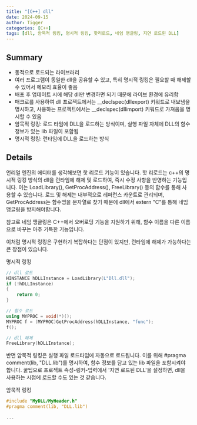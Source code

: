 ```yaml
---
title: "[C++] dll"
date: 2024-09-15
author: Tigger
categories: [C++]
tags: [dll, 암묵적 링킹, 명시적 링킹, 핫리로드, 네임 맹글링, 지연 로드된 DLL]
---
```


## Summary
+ 동적으로 로드되는 라이브러리
+ 여러 프로그램이 동일한 dll을 공유할 수 있고, 특히 명시적 링킹은 필요할 때 해제할 수 있어서 메모리 효율이 좋음
+ 배포 후 업데이트 시에 해당 dll만 변경하면 되기 때문에 라이브 환경에 유리함
+ 매크로를 사용하여 dll 프로젝트에서는 __declspec(dllexport) 키워드로 내보냄을 명시하고, 사용하는 프로젝트에서는 __declspec(dllimport) 키워드로 가져옴을 명시할 수 있음
+ 암묵적 링킹: 로드 타임에 DLL을 로드하는 방식이며, 실행 파일 자체에 DLL의 함수 정보가 있는 lib 파일이 포함됨
+ 명시적 링킹: 런타임에 DLL을 로드하는 방식

## Details
언리얼 엔진의 에디터를 생각해보면 핫 리로드 기능이 있습니다.
핫 리로드는 c++의 명시적 링킹 방식의 dll을 런타임에 해제 및 로드하여, 즉시 수정 사항을 반영하는 기능입니다.
이는 LoadLibrary(), GetProcAddress(), FreeLibrary() 등의 함수를 통해 사용할 수 있습니다.
로드 및 해제는 내부적으로 레퍼런스 카운트로 관리되며, GetProcAddress는 함수명을 문자열로 찾기 때문에 dll에서 extern "C"를 통해 네임 맹글링을 방지해야합니다.

참고로 네임 맹글링은 C++에서 오버로딩 기능을 지원하기 위해, 함수 이름을 다른 이름으로 바꾸는 아주 기특한 기능입니다.

이처럼 명시적 링킹은 구현하기 복잡하다는 단점이 있지만, 런타임에 해제가 가능하다는 큰 장점이 있습니다.

명시적 링킹
```cpp
// dll 로드
HINSTANCE hDLLInstance = LoadLibrary(L"Dll.dll");
if (!hDLLInstance)
{
	return 0;
}

// 함수 로드
using MYPROC = void(*)();
MYPROC f = (MYPROC)GetProcAddress(hDLLInstance, "func");
f();

// dll 해제
FreeLibrary(hDLLInstance);

```

반면 암묵적 링킹은 실행 파일 로드타임에 자동으로 로드됩니다.
이를 위해 #pragma comment(lib, "DLL.lib")를 명시하여, 함수 정보를 담고 있는 lib 파일을 포함시켜야 합니다.
꿀팁으로 프로젝트 속성-링커-입력에서 '지연 로드된 DLL'을 설정하면, dll을 사용하는 시점에 로드할 수도 있는 것 같습니다.

암묵적 링킹
```cpp
#include "MyDLL/MyHeader.h"
#pragma comment(lib, "DLL.lib")

...

```
